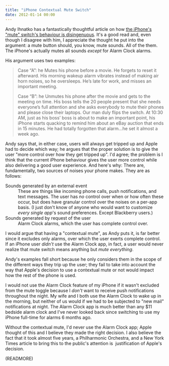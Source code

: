 ```yaml
---
title: "iPhone Contextual Mute Switch"
date: 2012-01-14 00:00
---
```


Andy Ihnatko has a fantastically thoughtful article on how [the iPhone's "mute" switch's behaviour is disingenuous](http://ihnatko.com/2012/01/14/daring-fireball-on-the-behavior-of-the-iphone-mute-switch/). It's a good read and, even though I disagree with him, I appreciate the thought he put into the argument: a mute button should, you know, mute sounds. All of the them. The iPhone's actually mutes all sounds _except_&nbsp;for Alarm Clock alarms.

His argument uses two examples:

> Case “A”: he Mutes his phone before a movie. He forgets to reset it afterward. His morning wakeup alarm vibrates instead of making air horn noises, so he oversleeps. He’s late for work, and misses an important meeting.
> 
> Case “B”: he Unmutes his phone after the movie and gets to the meeting on time. His boss tells the 20 people present that she needs everyone’s full attention and she asks everybody to mute their phones and please close their laptops. Our man duly flips the switch. At 10:30 AM, just as his boss’ boss is about to make an important point, his iPhone starts quacking to remind him about an eBay auction that ends in 15 minutes. He had totally forgotten that alarm…he set it almost a week ago.

Andy says that, in either case, users will always get tripped up and Apple had to decide which way; he argues that the proper solution is to give the user "more control over how they get tripped up". I'd agree; the problem is I think that the current iPhone behaviour gives the user more control while also delivering a good user experience. And here's why:&nbsp;There are, fundamentally, two sources of noises your phone makes. They are as follows:

<dl>

<dt>Sounds generated by an external event</dt>

<dd>These are things like incoming phone calls, push notifications, and text messages. The user has <em>no</em> control over when or how often these occur, but does have granular control over the noises on a per-app basis. (I just don't know of anyone who would want to customize <em>every single app</em>'s sound preferences. Except Blackberry users.)</dd>

<dt>Sounds generated by request of the user</dt>

<dd>Alarm Clock alarms, which the user has complete control over.</dd>

</dl>

I would argue that having a "contextual mute", as Andy puts it, is far better since it excludes only alarms, over which the user exerts complete control. If an iPhone user&nbsp;_didn't_&nbsp;use the Alarm Clock app, in fact, a user would never realize that mute switch means anything but _mute everything_.

Andy's examples fall short because he only considers them in the scope of the different ways they trip up the user; they fail to take into account the way that Apple's decision to use a contextual mute or not would impact how&nbsp;the rest of the phone is used.

I would not use the Alarm Clock feature of my iPhone if it wasn't excluded from the mute toggle because I _don't_&nbsp;want to receive push notifications throughout the night. My wife and I both use the Alarm Clock to wake up in the morning, but neither of us would if we had to be subjected to "new mail" notifications at night. The Alarm Clock app is much better than any $11 bedside alarm clock and I've never looked back since switching to use my iPhone full-time for alarms 6 months ago.

Without the contextual mute, I'd never use the Alarm Clock app; Apple thought of this and I believe they made the right decision. I also believe the fact that it took almost five years, a Philharmonic Orchestra, and a New York Times article to bring this to the public's attention is &nbsp;justification of Apple's decision.

(READMORE)
